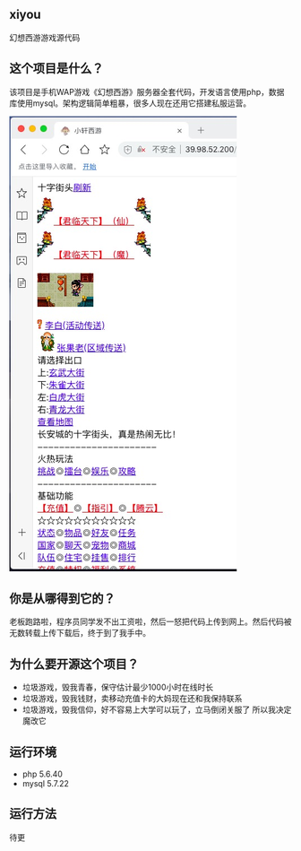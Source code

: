 xiyou
------------
幻想西游游戏源代码

这个项目是什么？
------------
该项目是手机WAP游戏《幻想西游》服务器全套代码，开发语言使用php，数据库使用mysql。架构逻辑简单粗暴，很多人现在还用它搭建私服运营。

![游戏截图](images/xiyou-home.jpg)

你是从哪得到它的？
------------
老板跑路啦，程序员同学发不出工资啦，然后一怒把代码上传到网上。然后代码被无数转载上传下载后，终于到了我手中。

为什么要开源这个项目？
------------
- 垃圾游戏，毁我青春，保守估计最少1000小时在线时长
- 垃圾游戏，毁我钱财，卖移动充值卡的大妈现在还和我保持联系
- 垃圾游戏，毁我信仰，好不容易上大学可以玩了，立马倒闭关服了
所以我决定魔改它

运行环境
------------
- php 5.6.40
- mysql 5.7.22

运行方法
------------
待更
